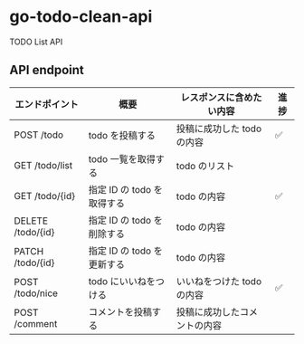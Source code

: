 # go-todo-clean-api

TODO List API

## API endpoint

| エンドポイント    | 概要                       | レスポンスに含めたい内容     | 進捗 |
| ----------------- | -------------------------- | ---------------------------- | ---- |
| POST /todo        | todo を投稿する            | 投稿に成功した todo の内容   | ✅   |
| GET /todo/list    | todo 一覧を取得する        | todo のリスト                |
| GET /todo/{id}    | 指定 ID の todo を取得する | todo の内容                  | ✅   |
| DELETE /todo/{id} | 指定 ID の todo を削除する | todo の内容                  |
| PATCH /todo/{id}  | 指定 ID の todo を更新する | todo の内容                  |
| POST /todo/nice   | todo にいいねをつける      | いいねをつけた todo の内容   | ✅   |
| POST /comment     | コメントを投稿する         | 投稿に成功したコメントの内容 |

